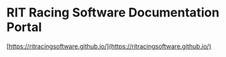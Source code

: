 # RIT Racing Software Documentation Portal

[https://ritracingsoftware.github.io/](https://ritracingsoftware.github.io/)